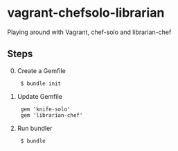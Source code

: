 vagrant-chefsolo-librarian
==========================

Playing around with Vagrant, chef-solo and librarian-chef

Steps
-----

0. Create a Gemfile

        $ bundle init

0. Update Gemfile

        gem 'knife-solo'
        gem 'librarian-chef'

0. Run bundler

        $ bundle
